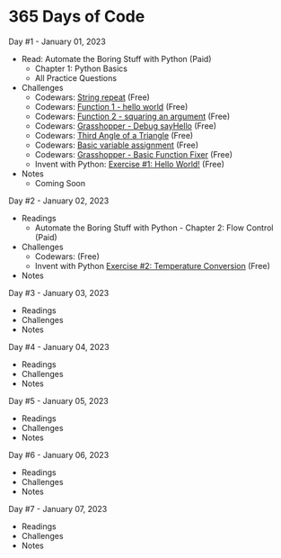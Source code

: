 # 365 Days of Code

Day #1 - January 01, 2023
  
  - Read: Automate the Boring Stuff with Python (Paid)
    - Chapter 1: Python Basics
    - All Practice Questions
  - Challenges
    - Codewars: [String repeat](https://www.codewars.com/kata/57a0e5c372292dd76d000d7e/train/python) (Free)
    - Codewars: [Function 1 - hello world](https://www.codewars.com/kata/523b4ff7adca849afe000035/train/python) (Free)
    - Codewars: [Function 2 - squaring an argument](https://www.codewars.com/kata/523b623152af8a30c6000027/train/python) (Free)
    - Codewars: [Grasshopper - Debug sayHello](https://www.codewars.com/kata/5625618b1fe21ab49f00001f/train/python) (Free)
    - Codewars: [Third Angle of a Triangle](https://www.codewars.com/kata/5a023c426975981341000014/train/python) (Free)
    - Codewars: [Basic variable assignment](https://www.codewars.com/kata/50ee6b0bdeab583673000025/train/python) (Free)
    - Codewars: [Grasshopper - Basic Function Fixer](https://www.codewars.com/kata/56200d610758762fb0000002/train/python) (Free)
    - Invent with Python: [Exercise #1: Hello World!](https://inventwithpython.com/pythongently/exercise1/) (Free)
  - Notes
    - Coming Soon

Day #2 - January 02, 2023
  
  - Readings
    - Automate the Boring Stuff with Python - Chapter 2: Flow Control (Paid)
  - Challenges
    - Codewars: []() (Free)
    - Invent with Python [Exercise #2: Temperature Conversion](https://inventwithpython.com/pythongently/exercise2/) (Free)
  - Notes


Day #3 - January 03, 2023
  
  - Readings
  - Challenges
  - Notes


Day #4 - January 04, 2023
  
  - Readings
  - Challenges
  - Notes


Day #5 - January 05, 2023
  
  - Readings
  - Challenges
  - Notes


Day #6 - January 06, 2023
  
  - Readings
  - Challenges
  - Notes


Day #7 - January 07, 2023
  
  - Readings
  - Challenges
  - Notes



